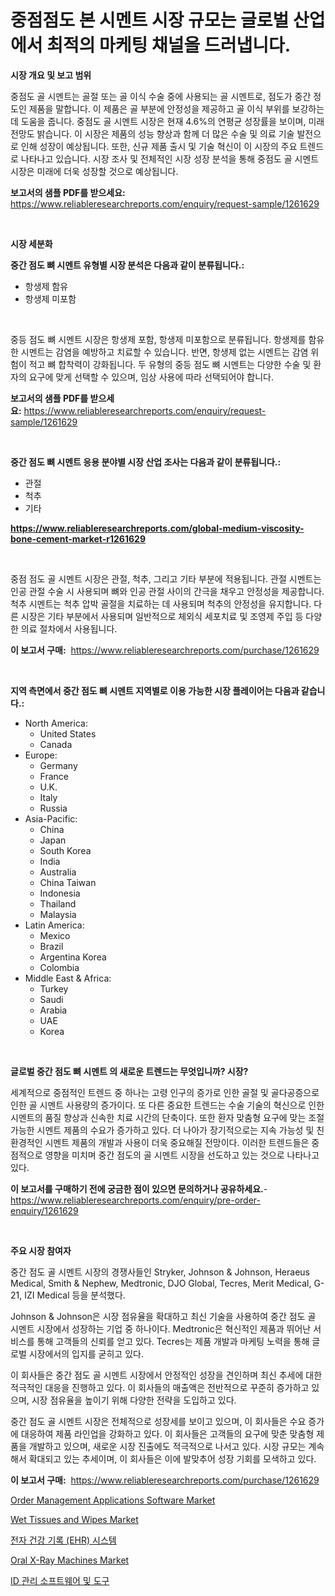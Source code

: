 <p><h1>중점점도 본 시멘트 시장 규모는 글로벌 산업에서 최적의 마케팅 채널을 드러냅니다.</h1></p><p><strong>시장 개요 및 보고 범위</strong></p>
<p><p>중점도 골 시멘트는 골절 또는 골 이식 수술 중에 사용되는 골 시멘트로, 점도가 중간 정도인 제품을 말합니다. 이 제품은 골 부분에 안정성을 제공하고 골 이식 부위를 보강하는 데 도움을 줍니다. 중점도 골 시멘트 시장은 현재 4.6%의 연평균 성장률을 보이며, 미래 전망도 밝습니다. 이 시장은 제품의 성능 향상과 함께 더 많은 수술 및 의료 기술 발전으로 인해 성장이 예상됩니다. 또한, 신규 제품 출시 및 기술 혁신이 이 시장의 주요 트렌드로 나타나고 있습니다. 시장 조사 및 전체적인 시장 성장 분석을 통해 중점도 골 시멘트 시장은 미래에 더욱 성장할 것으로 예상됩니다.</p></p>
<p><strong>보고서의 샘플 PDF를 받으세요:</strong> <a href="https://www.reliableresearchreports.com/enquiry/request-sample/1261629">https://www.reliableresearchreports.com/enquiry/request-sample/1261629</a></p>
<p>&nbsp;</p>
<p><strong>시장 세분화</strong></p>
<p><strong>중간 점도 뼈 시멘트 유형별 시장 분석은 다음과 같이 분류됩니다.:</strong></p>
<p><ul><li>항생제 함유</li><li>항생제 미포함</li></ul></p>
<p>&nbsp;</p>
<p><p>중등 점도 뼈 시멘트 시장은 항생제 포함, 항생제 미포함으로 분류됩니다. 항생제를 함유한 시멘트는 감염을 예방하고 치료할 수 있습니다. 반면, 항생제 없는 시멘트는 감염 위험이 적고 뼈 합착력이 강화됩니다. 두 유형의 중등 점도 뼈 시멘트는 다양한 수술 및 환자의 요구에 맞게 선택할 수 있으며, 임상 사용에 따라 선택되어야 합니다.</p></p>
<p><strong>보고서의 샘플 PDF를 받으세요:</strong>&nbsp;<a href="https://www.reliableresearchreports.com/enquiry/request-sample/1261629">https://www.reliableresearchreports.com/enquiry/request-sample/1261629</a></p>
<p>&nbsp;</p>
<p><strong> 중간 점도 뼈 시멘트 응용 분야별 시장 산업 조사는 다음과 같이 분류됩니다.:</strong></p>
<p><ul><li>관절</li><li>척추</li><li>기타</li></ul></p>
<p><strong><a href="https://www.reliableresearchreports.com/global-medium-viscosity-bone-cement-market-r1261629">https://www.reliableresearchreports.com/global-medium-viscosity-bone-cement-market-r1261629</a></strong></p>
<p>&nbsp;</p>
<p><p>중점 점도 골 시멘트 시장은 관절, 척추, 그리고 기타 부분에 적용됩니다. 관절 시멘트는 인공 관절 수술 시 사용되며 뼈와 인공 관절 사이의 간극을 채우고 안정성을 제공합니다. 척추 시멘트는 척추 압박 골절을 치료하는 데 사용되며 척추의 안정성을 유지합니다. 다른 시장은 기타 부분에서 사용되며 일반적으로 체외식 세포치료 및 조영제 주입 등 다양한 의료 절차에서 사용됩니다.</p></p>
<p><strong>이 보고서 구매:</strong>&nbsp; <a href="https://www.reliableresearchreports.com/purchase/1261629">https://www.reliableresearchreports.com/purchase/1261629</a></p>
<p>&nbsp;</p>
<p><strong>지역 측면에서 중간 점도 뼈 시멘트 지역별로 이용 가능한 시장 플레이어는 다음과 같습니다.:</strong></p>
<p><ul>
    <li>
        North America:
        <ul>
            <li>United States</li>
            <li>Canada</li>
        </ul>
    </li>
    <li>
        Europe:
        <ul>
            <li>Germany</li>
            <li>France</li>
            <li>U.K.</li>
            <li>Italy</li>
            <li>Russia</li>
        </ul>
    </li>
    <li>
        Asia-Pacific:
        <ul>
            <li>China</li>
            <li>Japan</li>
            <li>South Korea</li>
            <li>India</li>
            <li>Australia</li>
            <li>China Taiwan</li>
            <li>Indonesia</li>
            <li>Thailand</li>
            <li>Malaysia</li>
        </ul>
    </li>
    <li>
        Latin America:
        <ul>
            <li>Mexico</li>
            <li>Brazil</li>
            <li>Argentina Korea</li>
            <li>Colombia</li>
        </ul>
    </li>
    <li>
        Middle East & Africa:
        <ul>
            <li>Turkey</li>
            <li>Saudi</li>
            <li>Arabia</li>
            <li>UAE</li>
            <li>Korea</li>
        </ul>
    </li>
    </ul></p>
<p>&nbsp;</p>
<p><strong>글로벌 중간 점도 뼈 시멘트 의 새로운 트렌드는 무엇입니까? 시장?</strong></p>
<p><p>세계적으로 중점적인 트렌드 중 하나는 고령 인구의 증가로 인한 골절 및 골다공증으로 인한 골 시멘트 사용량의 증가이다. 또 다른 중요한 트렌드는 수술 기술의 혁신으로 인한 시멘트의 품질 향상과 신속한 치료 시간의 단축이다. 또한 환자 맞춤형 요구에 맞는 조절 가능한 시멘트 제품의 수요가 증가하고 있다. 더 나아가 장기적으로는 지속 가능성 및 친환경적인 시멘트 제품의 개발과 사용이 더욱 중요해질 전망이다. 이러한 트렌드들은 중점적으로 영향을 미치며 중간 점도의 골 시멘트 시장을 선도하고 있는 것으로 나타나고 있다.</p></p>
<p><strong>이 보고서를 구매하기 전에 궁금한 점이 있으면 문의하거나 공유하세요.</strong>- <a href="https://www.reliableresearchreports.com/enquiry/pre-order-enquiry/1261629">https://www.reliableresearchreports.com/enquiry/pre-order-enquiry/1261629</a></p>
<p>&nbsp;</p>
<p><strong>주요 시장 참여자</strong></p>
<p><p>중간 점도 골 시멘트 시장의 경쟁사들인 Stryker, Johnson & Johnson, Heraeus Medical, Smith & Nephew, Medtronic, DJO Global, Tecres, Merit Medical, G-21, IZI Medical 등을 분석했다. </p><p>Johnson & Johnson은 시장 점유율을 확대하고 최신 기술을 사용하여 중간 점도 골 시멘트 시장에서 성장하는 기업 중 하나이다. Medtronic은 혁신적인 제품과 뛰어난 서비스를 통해 고객들의 신뢰를 얻고 있다. Tecres는 제품 개발과 마케팅 노력을 통해 글로벌 시장에서의 입지를 굳히고 있다. </p><p>이 회사들은 중간 점도 골 시멘트 시장에서 안정적인 성장을 견인하며 최신 추세에 대한 적극적인 대응을 진행하고 있다. 이 회사들의 매출액은 전반적으로 꾸준히 증가하고 있으며, 시장 점유율을 높이기 위해 다양한 전략을 도입하고 있다. </p><p>중간 점도 골 시멘트 시장은 전체적으로 성장세를 보이고 있으며, 이 회사들은 수요 증가에 대응하여 제품 라인업을 강화하고 있다. 이 회사들은 고객들의 요구에 맞춘 맞춤형 제품을 개발하고 있으며, 새로운 시장 진출에도 적극적으로 나서고 있다. 시장 규모는 계속해서 확대되고 있는 추세이며, 이 회사들은 이에 발맞추어 성장 기회를 모색하고 있다.</p></p>
<p><strong>이 보고서 구매:</strong>&nbsp;&nbsp;<a href="https://www.reliableresearchreports.com/purchase/1261629">https://www.reliableresearchreports.com/purchase/1261629</a></p>
<p><p><a href="https://github.com/julyju69/Market-Research-Report-List-3/blob/main/order-management-applications-software-market.md">Order Management Applications Software Market</a></p><p><a href="https://issuu.com/reportprime-2/docs/wet-tissues-and-wipes-market-size-2030.pptx">Wet Tissues and Wipes Market</a></p><p><a href="https://github.com/chupp85/Market-Research-Report-List-1/blob/main/117741881085.md">전자 건강 기록 (EHR) 시스템</a></p><p><a href="https://github.com/gdfhhhj/Market-Research-Report-List-4/blob/main/oral-x-ray-machines-market.md">Oral X-Ray Machines Market</a></p><p><a href="https://github.com/JackieFauhey9089475/Market-Research-Report-List-2/blob/main/217931681084.md">ID 관리 소프트웨어 및 도구</a></p></p>